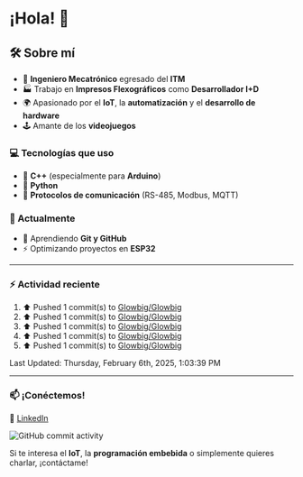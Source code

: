 # ¡Hola! 👋

## 🛠 Sobre mí

- 🤖 **Ingeniero Mecatrónico** egresado del **ITM**  
- 🏭 Trabajo en **Impresos Flexográficos** como **Desarrollador I+D**  
- 🌍 Apasionado por el **IoT**, la **automatización** y el **desarrollo de hardware**  
- 🕹️ Amante de los **videojuegos**  

### 💻 Tecnologías que uso

- 🔹 **C++** (especialmente para **Arduino**)  
- 🐍 **Python**  
- 🔗 **Protocolos de comunicación** (RS-485, Modbus, MQTT)  

### 🚀 Actualmente

- 🌱 Aprendiendo **Git y GitHub**  
- ⚡ Optimizando proyectos en **ESP32**  
---

### :zap: Actividad reciente
<!--RECENT_ACTIVITY:start-->
1. ⬆️ Pushed 1 commit(s) to [Glowbig/Glowbig](https://github.com/Glowbig/Glowbig)<br>
2. ⬆️ Pushed 1 commit(s) to [Glowbig/Glowbig](https://github.com/Glowbig/Glowbig)<br>
3. ⬆️ Pushed 1 commit(s) to [Glowbig/Glowbig](https://github.com/Glowbig/Glowbig)<br>
4. ⬆️ Pushed 1 commit(s) to [Glowbig/Glowbig](https://github.com/Glowbig/Glowbig)<br>
5. ⬆️ Pushed 1 commit(s) to [Glowbig/Glowbig](https://github.com/Glowbig/Glowbig)<br>
<!--RECENT_ACTIVITY:end-->

<!--RECENT_ACTIVITY:last_update-->
Last Updated: Thursday, February 6th, 2025, 1:03:39 PM
<!--RECENT_ACTIVITY:last_update_end-->

---

### 📫 **¡Conéctemos!**  

🔗 [LinkedIn](https://www.linkedin.com/in/adrian-estrada-1b8a74245/)

![GitHub commit activity](https://img.shields.io/github/commit-activity/m/Glowbig/Glowbig)

Si te interesa el **IoT**, la **programación embebida** o simplemente quieres charlar, ¡contáctame!  
